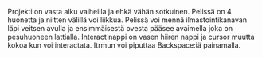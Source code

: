 Projekti on vasta alku vaiheilla ja ehkä vähän sotkuinen. Pelissä on 4 huonetta ja niitten välillä voi liikkua.
Pelissä voi mennä ilmastointikanavan läpi veitsen avulla ja ensimmäisestä ovesta pääsee avaimella joka on pesuhuoneen lattialla.
Interact nappi on vasen hiiren nappi ja cursor muutta kokoa kun voi interactata.
Itrmun voi piputtaa Backspace:iä painamalla.
